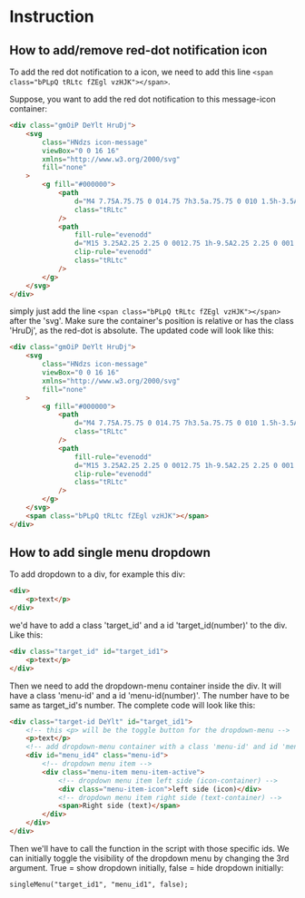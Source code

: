 # Instruction

## How to add/remove red-dot notification icon

To add the red dot notification to a icon, we need to add this line `<span class="bPLpQ tRLtc fZEgl vzHJK"></span>`.

Suppose, you want to add the red dot notification to this message-icon container:

```html
<div class="gmOiP DeYlt HruDj">
    <svg
        class="HNdzs icon-message"
        viewBox="0 0 16 16"
        xmlns="http://www.w3.org/2000/svg"
        fill="none"
    >
        <g fill="#000000">
            <path
                d="M4 7.75A.75.75 0 014.75 7h3.5a.75.75 0 010 1.5h-3.5A.75.75 0 014 7.75zM4.75 4.5a.75.75 0 000 1.5h6.5a.75.75 0 000-1.5h-6.5z"
                class="tRLtc"
            />
            <path
                fill-rule="evenodd"
                d="M15 3.25A2.25 2.25 0 0012.75 1h-9.5A2.25 2.25 0 001 3.25v11a.75.75 0 001.26.55l2.801-2.6a.75.75 0 01.51-.2h7.179A2.25 2.25 0 0015 9.75v-6.5zm-2.25-.75a.75.75 0 01.75.75v6.5a.75.75 0 01-.75.75H5.572a2.25 2.25 0 00-1.531.6L2.5 12.53V3.25a.75.75 0 01.75-.75h9.5z"
                clip-rule="evenodd"
                class="tRLtc"
            />
        </g>
    </svg>
</div>
```

simply just add the line `<span class="bPLpQ tRLtc fZEgl vzHJK"></span>` after the 'svg'. Make sure the container's position is relative or has the class 'HruDj', as the red-dot is absolute. The updated code will look like this:

```html
<div class="gmOiP DeYlt HruDj">
    <svg
        class="HNdzs icon-message"
        viewBox="0 0 16 16"
        xmlns="http://www.w3.org/2000/svg"
        fill="none"
    >
        <g fill="#000000">
            <path
                d="M4 7.75A.75.75 0 014.75 7h3.5a.75.75 0 010 1.5h-3.5A.75.75 0 014 7.75zM4.75 4.5a.75.75 0 000 1.5h6.5a.75.75 0 000-1.5h-6.5z"
                class="tRLtc"
            />
            <path
                fill-rule="evenodd"
                d="M15 3.25A2.25 2.25 0 0012.75 1h-9.5A2.25 2.25 0 001 3.25v11a.75.75 0 001.26.55l2.801-2.6a.75.75 0 01.51-.2h7.179A2.25 2.25 0 0015 9.75v-6.5zm-2.25-.75a.75.75 0 01.75.75v6.5a.75.75 0 01-.75.75H5.572a2.25 2.25 0 00-1.531.6L2.5 12.53V3.25a.75.75 0 01.75-.75h9.5z"
                clip-rule="evenodd"
                class="tRLtc"
            />
        </g>
    </svg>
    <span class="bPLpQ tRLtc fZEgl vzHJK"></span>
</div>
```

## How to add single menu dropdown

To add dropdown to a div, for example this div:

```html
<div>
    <p>text</p>
</div>
```

we'd have to add a class 'target_id' and a id 'target_id(number)' to the div. Like this:

```html
<div class="target_id" id="target_id1">
    <p>text</p>
</div>
```

Then we need to add the dropdown-menu container inside the div. It will have a class 'menu-id' and a id 'menu-id(number)'. The number have to be same as target_id's number. The complete code will look like this:

```html
<div class="target-id DeYlt" id="target_id1">
    <!-- this <p> will be the toggle button for the dropdown-menu -->
    <p>text</p>
    <!-- add dropdown-menu container with a class 'menu-id' and id 'menu-id(same-number)' -->
    <div id="menu_id4" class="menu-id">
        <!-- dropdown menu item -->
        <div class="menu-item menu-item-active">
            <!-- dropdown menu item left side (icon-container) -->
            <div class="menu-item-icon">left side (icon)</div>
            <!-- dropdown menu item right side (text-container) -->
            <span>Right side (text)</span>
        </div>
    </div>
</div>
```

Then we'll have to call the function in the script with those specific ids. We can initially toggle the visibility of the dropdown menu by changing the 3rd argument. True = show dropdown initially, false = hide dropdown initially:

`singleMenu("target_id1", "menu_id1", false);`
